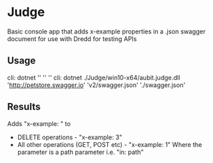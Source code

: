# Judge #
Basic console app that adds x-example properties in a .json swagger document for use with Dredd for testing APIs

## Usage ##
cli: dotnet <path-to-os-dll> '<swaggerBaseUrl>' '<swaggerPath>' '<file-path-to-save-to>'
cli: dotnet ./Judge/win10-x64/aubit.judge.dll 'http://petstore.swagger.io' 'v2/swagger.json' './swagger.json'

## Results ##
Adds "x-example: <id>" to
* DELETE operations - "x-example: 3"
* All other operations (GET, POST etc) - "x-example: 1"
Where the parameter is a path parameter i.e. "in: path"
